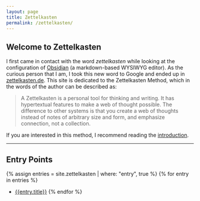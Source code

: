 ```yaml
---
layout: page
title: Zettelkasten
permalink: /zettelkasten/
---
```


## Welcome to Zettelkasten

I first came in contact with the word *zettelkasten* while looking at the configuration of [Obsidian](https://obsidian.md/) (a markdown-based WYSIWYG editor). As the curious person that I am, I took this new word to Google and ended up in [zettelkasten.de](https://zettelkasten.de/). This site is dedicated to the Zettelkasten Method, which in the words of the author can be described as:

> A Zettelkasten is a personal tool for thinking and writing. It has hypertextual features to make a web of thought possible. The difference to other systems is that you create a web of thoughts instead of notes of arbitrary size and form, and emphasize connection, not a collection.

If you are interested in this method, I recommend reading the [introduction][intro-to-zettelkasten].

[intro-to-zettelkasten]: https://zettelkasten.de/introduction/

---

## Entry Points

{% assign entries = site.zettelkasten | where: "entry", true %}
{% for entry in entries %}
* [{{entry.title}}]({{entry.url}})
{% endfor %}